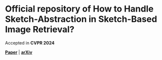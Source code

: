 # Official repository of **How to Handle Sketch-Abstraction in Sketch-Based Image Retrieval?**

Accepted in **CVPR 2024**

[**Paper**](https://arxiv.org/pdf/2403.07203) | [**arXiv**](https://arxiv.org/abs/2403.07203)
